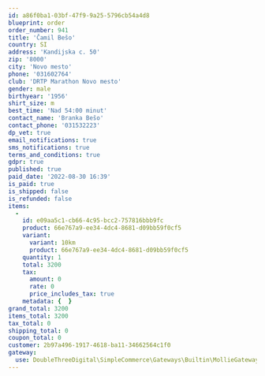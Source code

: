 ```yaml
---
id: a86f0ba1-03bf-47f9-9a25-5796cb54a4d8
blueprint: order
order_number: 941
title: 'Čamil Bešo'
country: SI
address: 'Kandijska c. 50'
zip: '8000'
city: 'Novo mesto'
phone: '031602764'
club: 'DRTP Marathon Novo mesto'
gender: male
birthyear: '1956'
shirt_size: m
best_time: 'Nad 54:00 minut'
contact_name: 'Branka Bešo'
contact_phone: '031532223'
dp_vet: true
email_notifications: true
sms_notifications: true
terms_and_conditions: true
gdpr: true
published: true
paid_date: '2022-08-30 16:39'
is_paid: true
is_shipped: false
is_refunded: false
items:
  -
    id: e09aa5c1-cb66-4c95-bcc2-757816bbb9fc
    product: 66e767a9-ee34-4dc4-8681-d09bb59f0cf5
    variant:
      variant: 10km
      product: 66e767a9-ee34-4dc4-8681-d09bb59f0cf5
    quantity: 1
    total: 3200
    tax:
      amount: 0
      rate: 0
      price_includes_tax: true
    metadata: {  }
grand_total: 3200
items_total: 3200
tax_total: 0
shipping_total: 0
coupon_total: 0
customer: 2b97a496-1917-4618-ba11-34662564c1f0
gateway:
  use: DoubleThreeDigital\SimpleCommerce\Gateways\Builtin\MollieGateway
---
```


